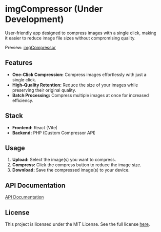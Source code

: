# imgCompressor (Under Development)

User-friendly app designed to compress images with a single click, making it easier to reduce image file sizes without compromising quality.

Preview: [imgCompressor](https://imgcompressor-app.web.app/)

## Features

- **One-Click Compression:** Compress images effortlessly with just a single click.
- **High-Quality Retention:** Reduce the size of your images while preserving their original quality.
- **Batch Processing:** Compress multiple images at once for increased efficiency.

## Stack

- **Frontend:** React (Vite)
- **Backend:** PHP (Custom Compressor API)

## Usage

1. **Upload:** Select the image(s) you want to compress.
2. **Compress:** Click the compress button to reduce the image size.
3. **Download:** Save the compressed image(s) to your device.

## API Documentation
[API Documentation](https://imgcompressor-app.web.app/api)

## License

This project is licensed under the MIT License. See the full license [here](LICENSE).
